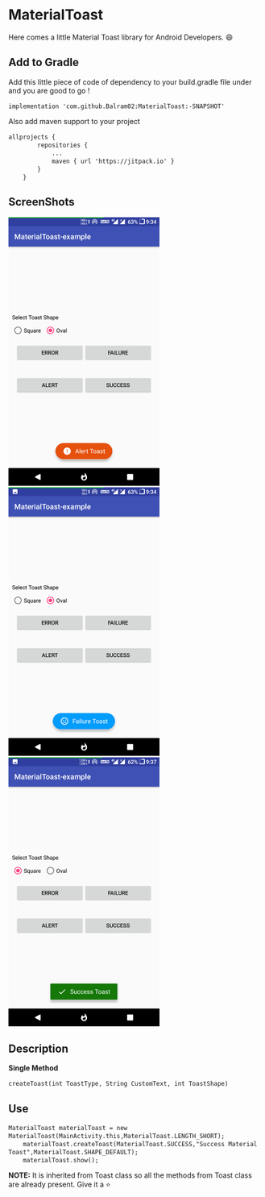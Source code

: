 # MaterialToast
Here comes a little Material Toast library for Android Developers. :smile:
## Add to Gradle
Add this little piece of code of dependency to your build.gradle file under  and you are good to go !

```
implementation 'com.github.Balram02:MaterialToast:-SNAPSHOT'
```
Also add maven support to your project
```
allprojects {
		repositories {
			...
			maven { url 'https://jitpack.io' }
		}
	}
  ```
## ScreenShots
<img src="https://github.com/Balram02/MaterialToast/blob/master/Screenshot_MaterialToast-example_20180808-213424.png" width="300" />
<img src="https://github.com/Balram02/MaterialToast/blob/master/Screenshot_MaterialToast-example_20180808-213429.png" width="300" />
<img src="https://github.com/Balram02/MaterialToast/blob/master/Screenshot_MaterialToast-example_20180808-213753.png" width="300" />

## Description
**Single Method**
```
createToast(int ToastType, String CustomText, int ToastShape)
```
## Use
```
MaterialToast materialToast = new MaterialToast(MainActivity.this,MaterialToast.LENGTH_SHORT);
    materialToast.createToast(MaterialToast.SUCCESS,"Success Material Toast",MaterialToast.SHAPE_DEFAULT);
    materialToast.show();
```
**__NOTE:__** It is inherited from Toast class so all the methods from Toast class are already present.
Give it a :star:
